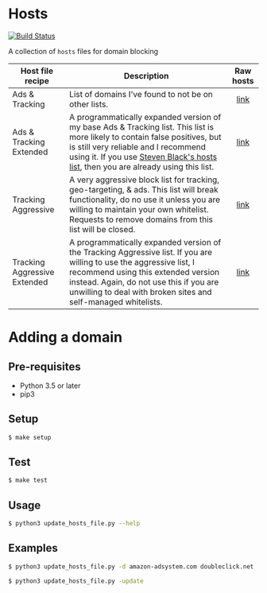 # Hosts

[![Build Status](https://travis-ci.org/lightswitch05/hosts.svg?branch=master)](https://travis-ci.org/lightswitch05/hosts)

A collection of `hosts` files for domain blocking

Host file recipe | Description | Raw hosts
---------------- | ----------- |:---------:
Ads & Tracking | List of domains I've found to not be on other lists. | [link](https://raw.githubusercontent.com/lightswitch05/hosts/master/ads-and-tracking.txt)
Ads & Tracking Extended | A programmatically expanded version of my base Ads & Tracking list. This list is more likely to contain false positives, but is still very reliable and I recommend using it. If you use [Steven Black's hosts list](https://github.com/StevenBlack/hosts), then you are already using this list. | [link](https://raw.githubusercontent.com/lightswitch05/hosts/master/ads-and-tracking-extended.txt)
Tracking Aggressive | A very aggressive block list for tracking, geo-targeting, & ads. This list will break functionality, do no use it unless you are willing to maintain your own whitelist. Requests to remove domains from this list will be closed. | [link](https://raw.githubusercontent.com/lightswitch05/hosts/master/tracking-aggressive.txt)
Tracking Aggressive Extended | A programmatically expanded version of the Tracking Aggressive list. If you are willing to use the aggressive list, I recommend using this extended version instead. Again, do not use this if you are unwilling to deal with broken sites and self-managed whitelists. | [link](https://raw.githubusercontent.com/lightswitch05/hosts/master/tracking-aggressive-extended.txt)

# Adding a domain

## Pre-requisites

* Python 3.5 or later
* pip3

## Setup

```bash
$ make setup
```

## Test

```bash
$ make test
```

## Usage
```bash
$ python3 update_hosts_file.py --help
```

## Examples

```bash
$ python3 update_hosts_file.py -d amazon-adsystem.com doubleclick.net
```

```bash
$ python3 update_hosts_file.py -update
```
